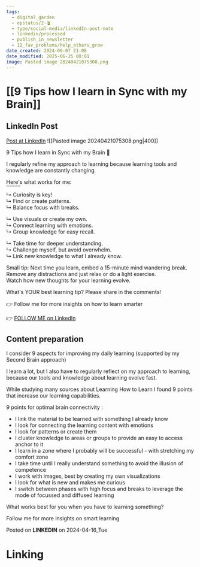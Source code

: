```yaml
---
tags:
  - digital_garden
  - epstatus/2-🪴
  - type/social-media/linkedIn-post-note
  - linkedin/processed
  - publish_in_newsletter
  - 12_fav_problems/help_others_grow
date_created: 2024-06-07 21:08
date_modified: 2025-06-25 00:01
image: Pasted image 20240421075308.png
---
```

# [[9 Tips how I learn in Sync with my Brain]]

## LinkedIn Post

[Post at LinkedIn](https://www.linkedin.com/posts/sebastiankamilli_9-tips-how-i-learn-in-sync-with-my-brain-activity-7185894772996231168-HUJh?utm_source=share&utm_medium=member_desktop)
![[Pasted image 20240421075308.png|400]]

9 Tips how I learn in Sync with my Brain 🧠  
  
I regularly refine my approach to learning because learning tools and knowledge are constantly changing.  
  
Here's what works for me:  
‾‾‾‾‾  
↳ Curiosity is key!  
↳ Find or create patterns.  
↳ Balance focus with breaks.  
  
↳ Use visuals or create my own.  
↳ Connect learning with emotions.  
↳ Group knowledge for easy recall.  
  
↳ Take time for deeper understanding.  
↳ Challenge myself, but avoid overwhelm.  
↳ Link new knowledge to what I already know.  
  
Small tip: Next time you learn, embed a 15-minute mind wandering break.  
Remove any distractions and just relax or do a light exercise.  
Watch how new thoughts for your learning evolve.  
  
What's YOUR best learning tip? Please share in the comments!  
  
👉 Follow me for more insights on how to learn smarter

👉 [FOLLOW ME on LinkedIn](https://www.linkedin.com/comm/mynetwork/discovery-see-all?usecase=PEOPLE_FOLLOWS&followMember=sebastiankamilli)

## Content preparation

I consider 9 aspects for improving my daily learning
(supported by my Second Brain approach)

I learn a lot, but I also have to regularly reflect on my approach to learning, because our tools and knowledge about learning evolve fast. 

While studying many sources about Learning How to Learn I found 9 points that increase our learning capabilities.

9 points for optimal brain connectivity :
- I link the material to be learned with something I already know
- I look for connecting the learning content with emotions
- I look for patterns or create them
- I cluster knowledge to areas or groups to provide an easy to access anchor to it
- I learn in a zone where I probably will be successful - with stretching my comfort zone
- I take time until I really understand something to avoid the illusion of competence
- I work with images, best by creating my own visualizations
- I look for what is new and makes me curious
- I switch between phases with high focus and breaks to leverage the mode of focussed and diffused learning

What works best for you when you have to learning something?

Follow me for more insights on smart learning

Posted on **LINKEDIN** on 2024-04-16_Tue

# Linking